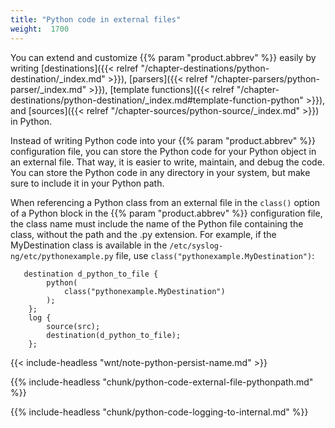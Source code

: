 ```yaml
---
title: "Python code in external files"
weight:  1700
---
```

<!-- DISCLAIMER: This file is based on the syslog-ng Open Source Edition documentation https://github.com/balabit/syslog-ng-ose-guides/commit/2f4a52ee61d1ea9ad27cb4f3168b95408fddfdf2 and is used under the terms of The syslog-ng Open Source Edition Documentation License. The file has been modified by Axoflow. -->

You can extend and customize {{% param "product.abbrev" %}} easily by writing [destinations]({{< relref "/chapter-destinations/python-destination/_index.md" >}}), [parsers]({{< relref "/chapter-parsers/python-parser/_index.md" >}}), [template functions]({{< relref "/chapter-destinations/python-destination/_index.md#template-function-python" >}}), and [sources]({{< relref "/chapter-sources/python-source/_index.md" >}}) in Python.

Instead of writing Python code into your {{% param "product.abbrev" %}} configuration file, you can store the Python code for your Python object in an external file. That way, it is easier to write, maintain, and debug the code. You can store the Python code in any directory in your system, but make sure to include it in your Python path.

When referencing a Python class from an external file in the `class()` option of a Python block in the {{% param "product.abbrev" %}} configuration file, the class name must include the name of the Python file containing the class, without the path and the .py extension. For example, if the MyDestination class is available in the `/etc/syslog-ng/etc/pythonexample.py` file, use `class("pythonexample.MyDestination")`:

```shell
   destination d_python_to_file {
        python(
            class("pythonexample.MyDestination")
        );
    };
    log {
        source(src);
        destination(d_python_to_file);
    };
```

{{< include-headless "wnt/note-python-persist-name.md" >}}

{{% include-headless "chunk/python-code-external-file-pythonpath.md" %}}

{{% include-headless "chunk/python-code-logging-to-internal.md" %}}
